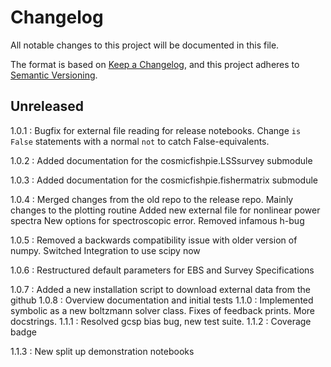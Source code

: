 # Changelog

All notable changes to this project will be documented in this file.

The format is based on [Keep a Changelog](https://keepachangelog.com/en/1.0.0/),
and this project adheres to [Semantic Versioning](https://semver.org/spec/v2.0.0.html).

## Unreleased
1.0.1 : Bugfix for external file reading for release notebooks.
        Change `is False` statements with a normal `not` to catch False-equivalents.

1.0.2 : Added documentation for the cosmicfishpie.LSSsurvey submodule

1.0.3 : Added documentation for the cosmicfishpie.fishermatrix submodule

1.0.4 : Merged changes from the old repo to the release repo.
        Mainly changes to the plotting routine
        Added new external file for nonlinear power spectra
        New options for spectroscopic error. Removed infamous h-bug

1.0.5 : Removed a backwards compatibility issue with older version of numpy.
        Switched Integration to use scipy now

1.0.6 : Restructured default parameters for EBS and Survey Specifications

1.0.7 : Added a new installation script to download external data from the github
1.0.8 : Overview documentation and initial tests
1.1.0 : Implemented symbolic as a new boltzmann solver class. Fixes of feedback prints. More docstrings.
1.1.1 : Resolved gcsp bias bug, new test suite. 
1.1.2 : Coverage badge

1.1.3 : New split up demonstration notebooks 